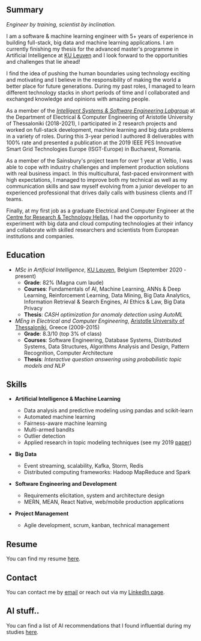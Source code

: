 ## Summary

*Engineer by training, scientist by inclination.*

I am a software & machine learning engineer with 5+ years of experience in building full-stack, big data and machine learning applications. I am currently finishing my thesis for the advanced master's programme in Artificial Intelligence at [KU Leuven](https://www.kuleuven.be/english/) and I look forward to the opportunities and challenges that lie ahead! 

I find the idea of pushing the human boundaries using technology exciting and motivating and I believe in the responsibility of making the world a better place for future generations. During my past roles, I managed to learn different technology stacks in short periods of time and I collaborated and exchanged knowledge and opinions with amazing people. 

As a member of the [*Intelligent Systems & Software Engineering Labgroup*](https://issel.ee.auth.gr/) at the Department of Electrical & Computer Engineering of Aristotle University of Thessaloniki (2018-2021), I participated in 2 research projects and worked on full-stack development, machine learning and big data problems in a variety of roles. During this 3-year period I authored 8 deliverables with 100% rate and presented a publication at the 2019 IEEE PES Innovative Smart Grid Technologies Europe (ISGT-Europe) in Bucharest, Romania.

As a member of the Sainsbury's project team for over 1 year at Veltio, I was able to cope with industry challenges and implement production solutions with real business impact. In this multicultural, fast-paced environment with high expectations, I managed to improve both my technical as well as my communication skills and saw myself evolving from a junior developer to an experienced professional that drives daily calls with business clients and IT teams.

Finally, at my first job as a graduate Electrical and Computer Engineer at the [Centre for Research & Technology Hellas](https://www.certh.gr/root.en.aspx), I had the opportunity to experiment with big data and cloud computing technologies at their infancy and collaborate with skilled researchers and scientists from European institutions and companies.


## Education
* *MSc in Artificial Intelligence*, [KU Leuven](https://www.kuleuven.be/english/), Belgium (September 2020 - present)
  * **Grade**: 82% (Magna cum laude) 
  * **Courses**: Fundamentals of AI, Machine Learning, ANNs & Deep Learning, Reinforcement Learning, Data Mining, Big Data Analytics, Information Retrieval & Search Engines, AI Ethics & Law, Big Data Privacy
  * **Thesis**: *CASH optimization for anomaly detection using AutoML*
* *MEng in Electrical and Computer Engineering*, [Aristotle University of Thessaloniki](https://www.auth.gr/en/), Greece (2009-2015)
  * **Grade**: 8.3/10 (top 3% of class)  
  * **Courses**: Software Engineering, Database Systems, Distributed Systems, Data Structures, Algorithms Analysis and Design, Pattern Recognition, Computer Architecture
  * **Thesis**: *Interactive question answering using probabilistic topic models and NLP*
## Skills
  * **Artificial Intelligence & Machine Learning**
    * Data analysis and predictive modeling using pandas and scikit-learn
    * Automated machine learning
    * Fairness-aware machine learning
    * Multi-armed bandits
    * Outlier detection
    * Applied research in topic modeling techniques (see my 2019 [paper](https://ieeexplore.ieee.org/document/8905611))
  * **Big Data**
    * Event streaming, scalability, Kafka, Storm, Redis
    * Distributed computing frameworks: Hadoop MapReduce and Spark

  * **Software Engineering and Development**
    * Requirements elicitation, system and architecture design 
    * MERN, MEAN, React Native, web/mobile production applications

* **Project Management**
    * Agile development, scrum, kanban, technical management

## Resume
You can find my resume [here](https://www.dropbox.com/s/p3ye0bcd1eie44t/resume.pdf?dl=0).

## Contact
You can contact me by [email](mailto:johneegr@gmail.com) or reach out via my [LinkedIn page](https://www.linkedin.com/in/ioannis-antoniadis/).

## AI stuff..
You can find a list of AI recommendations that I found influential during my studies [here](https://github.com/johnantonn/ai-reads).

<!--
**johnantonn/johnantonn** is a ✨ _special_ ✨ repository because its `README.md` (this file) appears on your GitHub profile.

Here are some ideas to get you started:

- 🔭 I’m currently working on ...
- 🌱 I’m currently learning ...
- 👯 I’m looking to collaborate on ...
- 🤔 I’m looking for help with ...
- 💬 Ask me about ...
- 📫 How to reach me: ...
- 😄 Pronouns: ...
- ⚡ Fun fact: ...
-->
